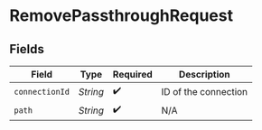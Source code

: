 # RemovePassthroughRequest


## Fields

| Field                | Type                 | Required             | Description          |
| -------------------- | -------------------- | -------------------- | -------------------- |
| `connectionId`       | *String*             | :heavy_check_mark:   | ID of the connection |
| `path`               | *String*             | :heavy_check_mark:   | N/A                  |